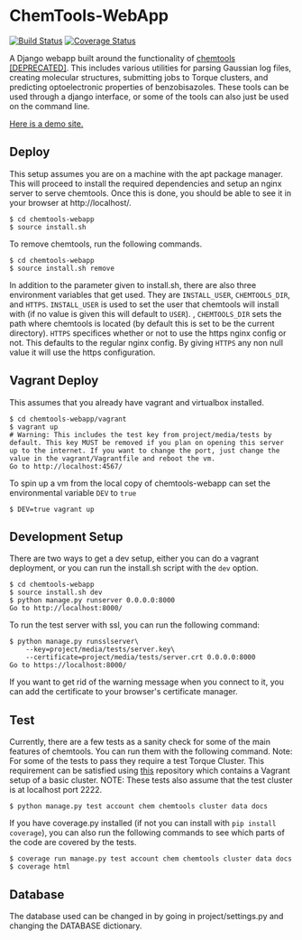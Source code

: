 ChemTools-WebApp
================
[![Build Status](https://travis-ci.org/crcollins/chemtools-webapp.svg?branch=master)](https://travis-ci.org/crcollins/chemtools-webapp)
[![Coverage Status](https://coveralls.io/repos/crcollins/chemtools-webapp/badge.svg)](https://coveralls.io/r/crcollins/chemtools-webapp)

A Django webapp built around the functionality of [chemtools [DEPRECATED]](https://github.com/crcollins/chemtools). This includes various utilities for parsing Gaussian log files, creating molecular structures, submitting jobs to Torque clusters, and predicting optoelectronic properties of benzobisazoles. These tools can be used through a django interface, or some of the tools can also just be used on the command line.


[Here is a demo site.](http://gauss.crcollins.com/)


Deploy
------

This setup assumes you are on a machine with the apt package manager. This will proceed to install the required dependencies and setup an nginx server to serve chemtools. Once this is done, you should be able to see it in your browser at http://localhost/.

    $ cd chemtools-webapp
    $ source install.sh

To remove chemtools, run the following commands.

    $ cd chemtools-webapp
    $ source install.sh remove

In addition to the parameter given to install.sh, there are also three environment variables that get used. They are `INSTALL_USER`, `CHEMTOOLS_DIR`, and `HTTPS`. `INSTALL_USER` is used to set the user that chemtools will install with (if no value is given this will default to `USER`). , `CHEMTOOLS_DIR` sets the path where chemtools is located (by default this is set to be the current directory). `HTTPS` specifices whether or not to use the https nginx config or not. This defaults to the regular nginx config. By giving `HTTPS` any non null value it will use the https configuration.


Vagrant Deploy
--------------

This assumes that you already have vagrant and virtualbox installed.

    $ cd chemtools-webapp/vagrant
    $ vagrant up
    # Warning: This includes the test key from project/media/tests by default. This key MUST be removed if you plan on opening this server up to the internet. If you want to change the port, just change the value in the vagrant/Vagrantfile and reboot the vm.
    Go to http://localhost:4567/

To spin up a vm from the local copy of chemtools-webapp can set the environmental variable `DEV` to `true`

    $ DEV=true vagrant up


Development Setup
-----------------

There are two ways to get a dev setup, either you can do a vagrant deployment, or you can run the install.sh script with the `dev` option.

    $ cd chemtools-webapp
    $ source install.sh dev
    $ python manage.py runserver 0.0.0.0:8000
    Go to http://localhost:8000/

To run the test server with ssl, you can run the following command:

    $ python manage.py runsslserver\
        --key=project/media/tests/server.key\
        --certificate=project/media/tests/server.crt 0.0.0.0:8000
    Go to https://localhost:8000/

If you want to get rid of the warning message when you connect to it, you can add the certificate to your browser's certificate manager.


Test
----

Currently, there are a few tests as a sanity check for some of the main features of chemtools. You can run them with the following command. Note: For some of the tests to pass they require a test Torque Cluster. This requirement can be satisfied using [this](https://github.com/crcollins/torquecluster) repository which contains a Vagrant setup of a basic cluster. NOTE: These tests also assume that the test cluster is at localhost port 2222.

    $ python manage.py test account chem chemtools cluster data docs

If you have coverage.py installed (if not you can install with `pip install coverage`), you can also run the following commands to see which parts of the code are covered by the tests.

    $ coverage run manage.py test account chem chemtools cluster data docs
    $ coverage html


Database
--------

The database used can be changed in by going in project/settings.py and changing the DATABASE dictionary.
